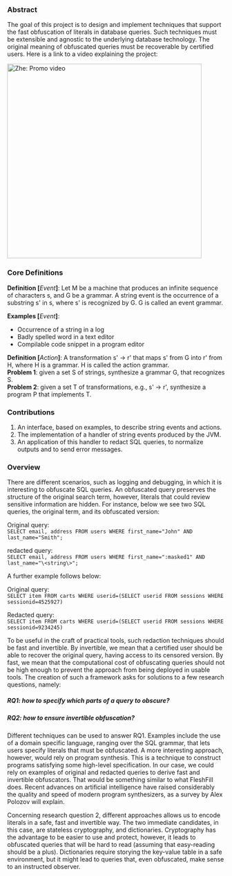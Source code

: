 ### Abstract
The goal of this project is to design and implement techniques that support the fast obfuscation of literals in database queries. Such techniques must be extensible and agnostic to the underlying database technology. The original meaning of obfuscated queries must be recoverable by certified users. Here is a link to a video explaining the project:

<a href="https://www.youtube.com/watch?v=MRlDpJN_WrQ" target="_blank"><img src="https://img.youtube.com/vi/MRlDpJN_WrQ/0.jpg" width="450" alt="Zhe: Promo video"/></a>

### Core Definitions
**Definition [**_Event_**]**: Let M be a machine that produces an infinite sequence of characters s, and G be a grammar. A string event is the occurrence of a substring s' in s, where s' is recognized by G. G is called an event grammar.

**Examples [**_Event_**]**:
* Occurrence of a string in a log
* Badly spelled word in a text editor
* Compilable code snippet in a program editor

**Definition [**_Action_**]**: A transformation s' → r' that maps s' from G into r' from H, where H is a grammar. H is called the action grammar.<br>
**Problem 1**: given a set S of strings, synthesize a grammar G, that recognizes S.<br>
**Problem 2**: given a set T of transformations, e.g., s' → r', synthesize a program P that implements T.

### Contributions
1. An interface, based on examples, to describe string events and actions.
2. The implementation of a handler of string events produced by the JVM.
3. An application of this handler to redact SQL queries, to normalize outputs and to send error messages.


### Overview
There are different scenarios, such as logging and debugging, in which it is interesting to obfuscate SQL queries. An obfuscated query preserves the structure of the original search term, however, literals that could review sensitive information are hidden. For instance, below we see two SQL queries, the original term, and its obfuscated version:

Original query:</br>
`SELECT email, address FROM users WHERE first_name="John" AND last_name="Smith";`

redacted query:</br>
`SELECT email, address FROM users WHERE first_name=":masked1" AND last_name="\<string\>";`

A further example follows below:

Original query:</br>
`SELECT item FROM carts WHERE userid=(SELECT userid FROM sessions WHERE sessionid=4525927)`


Redacted query:</br>
`SELECT item FROM carts WHERE userid=(SELECT userid FROM sessions WHERE sessionid=9234245)`

To be useful in the craft of practical tools, such redaction techniques should be fast and invertible. By invertible, we mean that a certified user should be able to recover the original query, having access to its censored version. By fast, we mean that the computational cost of obfuscating queries should not be high enough to prevent the approach from being deployed in usable tools. The creation of such a framework asks for solutions to a few research questions, namely:

##### RQ1: how to specify which parts of a query to obscure?</br>
##### RQ2: how to ensure invertible obfuscation?

Different techniques can be used to answer RQ1. Examples include the use of a domain specific language, ranging over the SQL grammar, that lets users specify literals that must be obfuscated. A more interesting approach, however, would rely on program synthesis. This is a technique to construct programs satisfying some high-level specification. In our case, we could rely on examples of original and redacted queries to derive fast and invertible obfuscators. That would be something similar to what FleshFill does. Recent advances on artificial intelligence have raised considerably the quality and speed of modern program synthesizers, as a survey by Alex Polozov will explain.

Concerning research question 2, different approaches allows us to encode literals in a safe, fast and invertible way. The two immediate candidates, in this case, are stateless cryptography, and dictionaries. Cryptography has the advantage to be easier to use and protect, however, it leads to obfuscated queries that will be hard to read (assuming that easy-reading should be a plus). Dictionaries require storying the key-value table in a safe environment, but it might lead to queries that, even obfuscated, make sense to an instructed observer.
